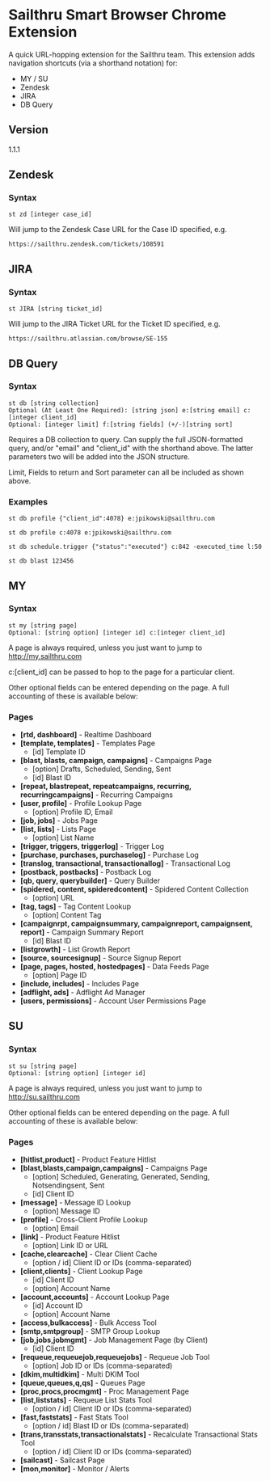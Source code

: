 # Sailthru Smart Browser Chrome Extension

A quick URL-hopping extension for the Sailthru team. This extension adds navigation shortcuts (via a shorthand notation) for:

  - MY / SU
  - Zendesk
  - JIRA
  - DB Query

## Version

1.1.1

## Zendesk
### Syntax

    st zd [integer case_id]

Will jump to the Zendesk Case URL for the Case ID specified, e.g.
    
    https://sailthru.zendesk.com/tickets/108591
    
    
    
## JIRA
### Syntax

    st JIRA [string ticket_id]

Will jump to the JIRA Ticket URL for the Ticket ID specified, e.g.
    
    https://sailthru.atlassian.com/browse/SE-155

## DB Query
### Syntax
    st db [string collection] 
    Optional (At Least One Required): [string json] e:[string email] c:[integer client_id] 
    Optional: [integer limit] f:[string fields] (+/-)[string sort]

Requires a DB collection to query. Can supply the full JSON-formatted query, and/or "email" and "client_id" with the shorthand above. The latter parameters two will be added into the JSON structure.

Limit, Fields to return and Sort parameter can all be included as shown above.

### Examples

    st db profile {"client_id":4078} e:jpikowski@sailthru.com

    st db profile c:4078 e:jpikowski@sailthru.com

    st db schedule.trigger {"status":"executed"} c:842 -executed_time l:50
    
    st db blast 123456




## MY
### Syntax
    st my [string page] 
    Optional: [string option] [integer id] c:[integer client_id]

A page is always required, unless you just want to jump to http://my.sailthru.com

c:[client_id] can be passed to hop to the page for a particular client.

Other optional fields can be entered depending on the page. A full accounting of these is available below:

### Pages

* **[rtd, dashboard]** - Realtime Dashboard
* **[template, templates]** - Templates Page
    * [id] Template ID
* **[blast, blasts, campaign, campaigns]** - Campaigns Page
    * [option] Drafts, Scheduled, Sending, Sent
    * [id] Blast ID
* **[repeat, blastrepeat, repeatcampaigns, recurring, recurringcampaigns]** - Recurring Campaigns
* **[user, profile]** - Profile Lookup Page
    * [option] Profile ID, Email 
* **[job, jobs]** - Jobs Page
* **[list, lists]** - Lists Page
    * [option] List Name
* **[trigger, triggers, triggerlog]** - Trigger Log
* **[purchase, purchases, purchaselog]** - Purchase Log
* **[translog, transactional, transactionallog]** - Transactional Log
* **[postback, postbacks]** - Postback Log
* **[qb, query, querybuilder]** - Query Builder
* **[spidered, content, spideredcontent]** - Spidered Content Collection
    * [option] URL
* **[tag, tags]** - Tag Content Lookup
    * [option] Content Tag
* **[campaignrpt, campaignsummary, campaignreport, campaignsent, report]** - Campaign Summary Report
    * [id] Blast ID
* **[listgrowth]** - List Growth Report
* **[source, sourcesignup]** - Source Signup Report
* **[page, pages, hosted, hostedpages]** - Data Feeds Page
    * [option] Page ID
* **[include, includes]** - Includes Page
* **[adflight, ads]** - Adflight Ad Manager
* **[users, permissions]** - Account User Permissions Page

## SU

### Syntax

    st su [string page] 
    Optional: [string option] [integer id]

A page is always required, unless you just want to jump to http://su.sailthru.com

Other optional fields can be entered depending on the page. A full accounting of these is available below:

### Pages

* **[hitlist,product]** - Product Feature Hitlist
* **[blast,blasts,campaign,campaigns]** - Campaigns Page
    * [option] Scheduled, Generating, Generated, Sending, Notsendingsent, Sent
    * [id] Client ID
* **[message]** - Message ID Lookup
    * [option] Message ID
* **[profile]** - Cross-Client Profile Lookup
    * [option] Email
* **[link]** - Product Feature Hitlist
    * [option] Link ID or URL
* **[cache,clearcache]** - Clear Client Cache
    * [option / id] Client ID or IDs (comma-separated)
* **[client,clients]** - Client Lookup Page
    * [id] Client ID
    * [option] Account Name
* **[account,accounts]** - Account Lookup Page
    * [id] Account ID
    * [option] Account Name
* **[access,bulkaccess]** - Bulk Access Tool
* **[smtp,smtpgroup]** - SMTP Group Lookup
* **[job,jobs,jobmgmt]** - Job Management Page (by Client)
    * [id] Client ID
* **[requeue,requeuejob,requeuejobs]** - Requeue Job Tool
    * [option] Job ID or IDs (comma-separated)
* **[dkim,multidkim]** - Multi DKIM Tool
* **[queue,queues,q,qs]** - Queues Page
* **[proc,procs,procmgmt]** - Proc Management Page
* **[list,liststats]** - Requeue List Stats Tool
    * [option / id] Client ID or IDs (comma-separated)
* **[fast,faststats]** - Fast Stats Tool
    * [option / id] Blast ID or IDs (comma-separated)
* **[trans,transstats,transactionalstats]** - Recalculate Transactional Stats Tool
    * [option / id] Client ID or IDs (comma-separated)
* **[sailcast]** - Sailcast Page
* **[mon,monitor]** - Monitor / Alerts